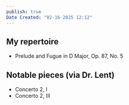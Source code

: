 ```yaml
---
publish: true
Date Created: "02-16-2025 12:12"
---
```

## My repertoire
- Prelude and Fugue in D Major, Op. 87, No. 5

## Notable pieces (via Dr. Lent)
- Concerto 2, I
- Concerto 2, III
